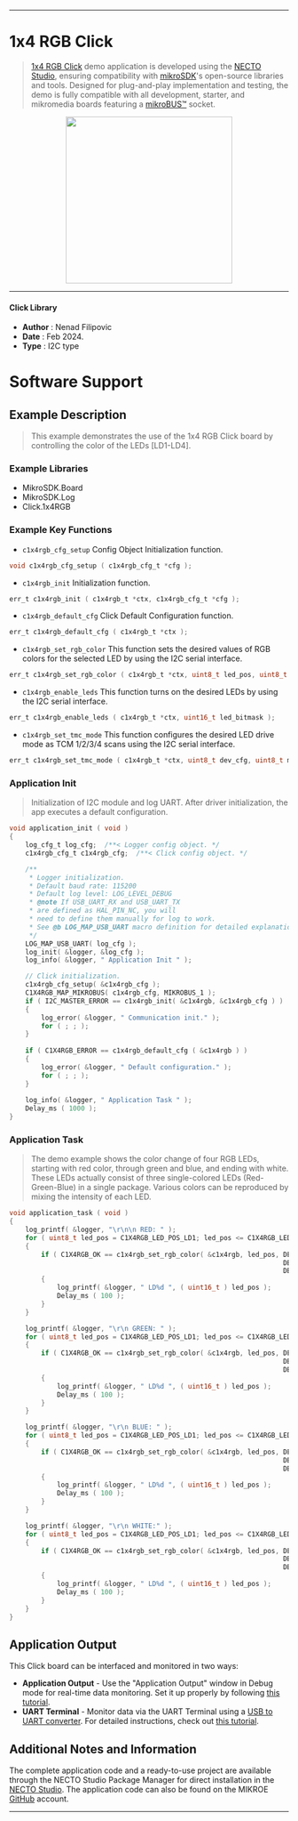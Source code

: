 
---
# 1x4 RGB Click

> [1x4 RGB Click](https://www.mikroe.com/?pid_product=MIKROE-6240) demo application is developed using
the [NECTO Studio](https://www.mikroe.com/necto), ensuring compatibility with [mikroSDK](https://www.mikroe.com/mikrosdk)'s
open-source libraries and tools. Designed for plug-and-play implementation and testing, the demo is fully compatible with
all development, starter, and mikromedia boards featuring a [mikroBUS&trade;](https://www.mikroe.com/mikrobus) socket.

<p align="center">
  <img src="https://www.mikroe.com/?pid_product=MIKROE-6240&image=1" height=300px>
</p>

---

#### Click Library

- **Author**        : Nenad Filipovic
- **Date**          : Feb 2024.
- **Type**          : I2C type

# Software Support

## Example Description

> This example demonstrates the use of the 1x4 RGB Click board
> by controlling the color of the LEDs [LD1-LD4].

### Example Libraries

- MikroSDK.Board
- MikroSDK.Log
- Click.1x4RGB

### Example Key Functions

- `c1x4rgb_cfg_setup` Config Object Initialization function.
```c
void c1x4rgb_cfg_setup ( c1x4rgb_cfg_t *cfg );
```

- `c1x4rgb_init` Initialization function.
```c
err_t c1x4rgb_init ( c1x4rgb_t *ctx, c1x4rgb_cfg_t *cfg );
```

- `c1x4rgb_default_cfg` Click Default Configuration function.
```c
err_t c1x4rgb_default_cfg ( c1x4rgb_t *ctx );
```

- `c1x4rgb_set_rgb_color` This function sets the desired values of RGB colors for the selected LED by using the I2C serial interface.
```c
err_t c1x4rgb_set_rgb_color ( c1x4rgb_t *ctx, uint8_t led_pos, uint8_t red, uint8_t green, uint8_t blue );
```

- `c1x4rgb_enable_leds` This function turns on the desired LEDs by using the I2C serial interface.
```c
err_t c1x4rgb_enable_leds ( c1x4rgb_t *ctx, uint16_t led_bitmask );
```

- `c1x4rgb_set_tmc_mode` This function configures the desired LED drive mode as TCM 1/2/3/4 scans using the I2C serial interface.
```c
err_t c1x4rgb_set_tmc_mode ( c1x4rgb_t *ctx, uint8_t dev_cfg, uint8_t mode );
```

### Application Init

> Initialization of I2C module and log UART.
> After driver initialization, the app executes a default configuration.

```c
void application_init ( void ) 
{
    log_cfg_t log_cfg;  /**< Logger config object. */
    c1x4rgb_cfg_t c1x4rgb_cfg;  /**< Click config object. */

    /** 
     * Logger initialization.
     * Default baud rate: 115200
     * Default log level: LOG_LEVEL_DEBUG
     * @note If USB_UART_RX and USB_UART_TX 
     * are defined as HAL_PIN_NC, you will 
     * need to define them manually for log to work. 
     * See @b LOG_MAP_USB_UART macro definition for detailed explanation.
     */
    LOG_MAP_USB_UART( log_cfg );
    log_init( &logger, &log_cfg );
    log_info( &logger, " Application Init " );

    // Click initialization.
    c1x4rgb_cfg_setup( &c1x4rgb_cfg );
    C1X4RGB_MAP_MIKROBUS( c1x4rgb_cfg, MIKROBUS_1 );
    if ( I2C_MASTER_ERROR == c1x4rgb_init( &c1x4rgb, &c1x4rgb_cfg ) ) 
    {
        log_error( &logger, " Communication init." );
        for ( ; ; );
    }
    
    if ( C1X4RGB_ERROR == c1x4rgb_default_cfg ( &c1x4rgb ) )
    {
        log_error( &logger, " Default configuration." );
        for ( ; ; );
    }
    
    log_info( &logger, " Application Task " );
    Delay_ms ( 1000 );
}
```

### Application Task

> The demo example shows the color change of four RGB LEDs, 
> starting with red color, through green and blue, and ending with white.
> These LEDs actually consist of three single-colored LEDs 
> (Red-Green-Blue) in a single package. 
> Various colors can be reproduced by mixing the intensity of each LED.

```c
void application_task ( void ) 
{
    log_printf( &logger, "\r\n\n RED: " );
    for ( uint8_t led_pos = C1X4RGB_LED_POS_LD1; led_pos <= C1X4RGB_LED_POS_LD4; led_pos++ )
    {
        if ( C1X4RGB_OK == c1x4rgb_set_rgb_color( &c1x4rgb, led_pos, DEMO_COLOR_INT_100, 
                                                                     DEMO_COLOR_INT_0, 
                                                                     DEMO_COLOR_INT_0 ) )
        {
            log_printf( &logger, " LD%d ", ( uint16_t ) led_pos );
            Delay_ms ( 100 );
        }
    }

    log_printf( &logger, "\r\n GREEN: " );
    for ( uint8_t led_pos = C1X4RGB_LED_POS_LD1; led_pos <= C1X4RGB_LED_POS_LD4; led_pos++ )
    {
        if ( C1X4RGB_OK == c1x4rgb_set_rgb_color( &c1x4rgb, led_pos, DEMO_COLOR_INT_0, 
                                                                     DEMO_COLOR_INT_100, 
                                                                     DEMO_COLOR_INT_0 ) )
        {
            log_printf( &logger, " LD%d ", ( uint16_t ) led_pos );
            Delay_ms ( 100 );
        }
    }

    log_printf( &logger, "\r\n BLUE: " );
    for ( uint8_t led_pos = C1X4RGB_LED_POS_LD1; led_pos <= C1X4RGB_LED_POS_LD4; led_pos++ )
    {
        if ( C1X4RGB_OK == c1x4rgb_set_rgb_color( &c1x4rgb, led_pos, DEMO_COLOR_INT_0, 
                                                                     DEMO_COLOR_INT_0, 
                                                                     DEMO_COLOR_INT_100 ) )
        {
            log_printf( &logger, " LD%d ", ( uint16_t ) led_pos );
            Delay_ms ( 100 );
        }
    }

    log_printf( &logger, "\r\n WHITE:" );
    for ( uint8_t led_pos = C1X4RGB_LED_POS_LD1; led_pos <= C1X4RGB_LED_POS_LD4; led_pos++ )
    {
        if ( C1X4RGB_OK == c1x4rgb_set_rgb_color( &c1x4rgb, led_pos, DEMO_COLOR_INT_100, 
                                                                     DEMO_COLOR_INT_100, 
                                                                     DEMO_COLOR_INT_100 ) )
        {
            log_printf( &logger, " LD%d ", ( uint16_t ) led_pos );
            Delay_ms ( 100 );
        }
    }
}
```

## Application Output

This Click board can be interfaced and monitored in two ways:
- **Application Output** - Use the "Application Output" window in Debug mode for real-time data monitoring.
Set it up properly by following [this tutorial](https://www.youtube.com/watch?v=ta5yyk1Woy4).
- **UART Terminal** - Monitor data via the UART Terminal using
a [USB to UART converter](https://www.mikroe.com/click/interface/usb?interface*=uart,uart). For detailed instructions,
check out [this tutorial](https://help.mikroe.com/necto/v2/Getting%20Started/Tools/UARTTerminalTool).

## Additional Notes and Information

The complete application code and a ready-to-use project are available through the NECTO Studio Package Manager for 
direct installation in the [NECTO Studio](https://www.mikroe.com/necto). The application code can also be found on
the MIKROE [GitHub](https://github.com/MikroElektronika/mikrosdk_click_v2) account.

---
